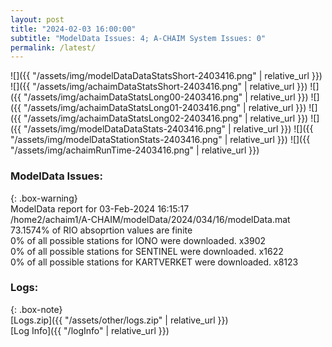 ```yaml
---
layout: post
title: "2024-02-03 16:00:00"
subtitle: "ModelData Issues: 4; A-CHAIM System Issues: 0"
permalink: /latest/
---
```


![]({{ "/assets/img/modelDataDataStatsShort-2403416.png" | relative_url }})
![]({{ "/assets/img/achaimDataStatsShort-2403416.png" | relative_url }})
![]({{ "/assets/img/achaimDataStatsLong00-2403416.png" | relative_url }})
![]({{ "/assets/img/achaimDataStatsLong01-2403416.png" | relative_url }})
![]({{ "/assets/img/achaimDataStatsLong02-2403416.png" | relative_url }})
![]({{ "/assets/img/modelDataDataStats-2403416.png" | relative_url }})
![]({{ "/assets/img/modelDataStationStats-2403416.png" | relative_url }})
![]({{ "/assets/img/achaimRunTime-2403416.png" | relative_url }})


### ModelData Issues:  
  
{: .box-warning}  
 ModelData report for 03-Feb-2024 16:15:17   
 /home2/achaim1/A-CHAIM/modelData/2024/034/16/modelData.mat   
 73.1574% of RIO absoprtion values are finite   
 0% of all possible stations for IONO were downloaded. x3902   
 0% of all possible stations for SENTINEL were downloaded. x1622   
 0% of all possible stations for KARTVERKET were downloaded. x8123   
  


### Logs:  
  
{: .box-note}  
[Logs.zip]({{ "/assets/other/logs.zip" | relative_url }})  
[Log Info]({{ "/logInfo" | relative_url }})  
